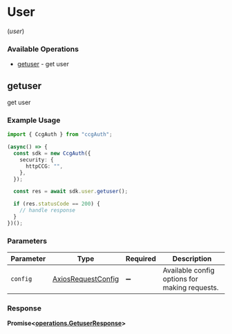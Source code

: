 # User
(*user*)

### Available Operations

* [getuser](#getuser) - get user

## getuser

get user

### Example Usage

```typescript
import { CcgAuth } from "ccgAuth";

(async() => {
  const sdk = new CcgAuth({
    security: {
      httpCCG: "",
    },
  });

  const res = await sdk.user.getuser();

  if (res.statusCode == 200) {
    // handle response
  }
})();
```

### Parameters

| Parameter                                                    | Type                                                         | Required                                                     | Description                                                  |
| ------------------------------------------------------------ | ------------------------------------------------------------ | ------------------------------------------------------------ | ------------------------------------------------------------ |
| `config`                                                     | [AxiosRequestConfig](https://axios-http.com/docs/req_config) | :heavy_minus_sign:                                           | Available config options for making requests.                |


### Response

**Promise<[operations.GetuserResponse](../../models/operations/getuserresponse.md)>**

